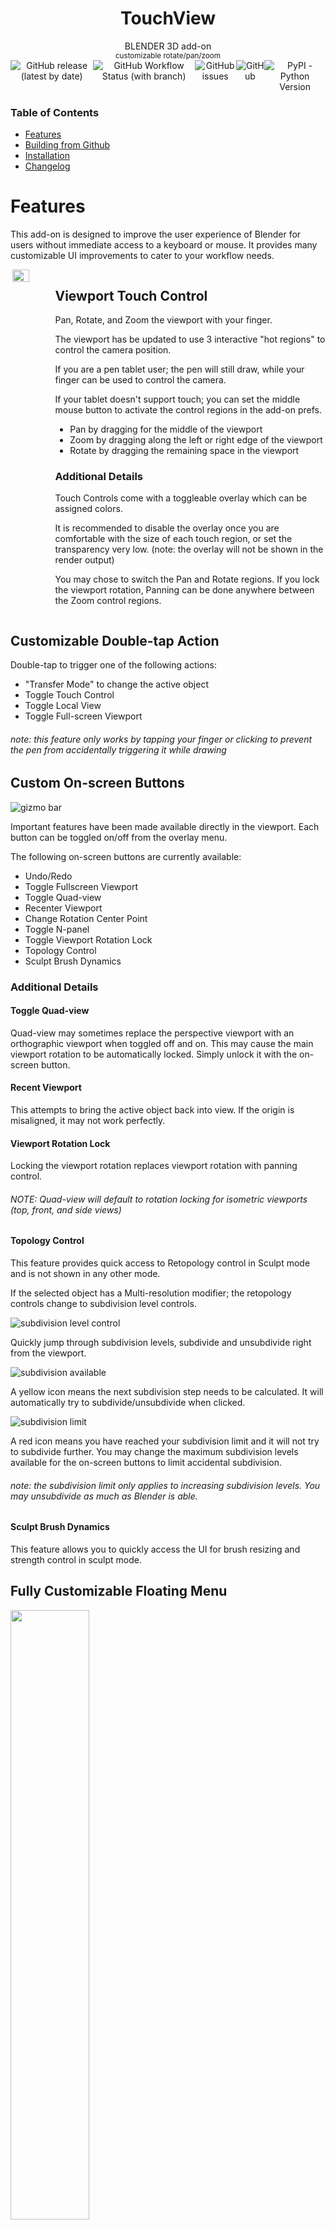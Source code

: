 <div align="center" style="display: flex; flex-direction: column; align-items: center; justify-content: center;">
  <h1>TouchView</h1>
  <div>BLENDER 3D add-on</div>
  <div><sup>customizable rotate/pan/zoom</sup></div>
  <div style="display: flex; flex-direction: row;">
    <img alt="GitHub release (latest by date)" src="https://img.shields.io/github/v/release/nendotools/touchview?style=flat-square">
    <img alt="GitHub Workflow Status (with branch)" src="https://img.shields.io/github/actions/workflow/status/nendotools/touchview/linting.yml?style=flat-square">
    <img alt="GitHub issues" src="https://img.shields.io/github/issues-raw/nendotools/touchview?style=flat-square">
    <img alt="GitHub" src="https://img.shields.io/github/license/nendotools/touchview?style=flat-square">
    <img alt="PyPI - Python Version" src="https://img.shields.io/pypi/pyversions/fake-bpy-module-latest?style=flat-square">
  </div>
</div>

### Table of Contents

- [Features](https://github.com/nendotools/touchview#features)
- [Building from Github](https://github.com/nendotools/touchview#building-from-github)
- [Installation](https://github.com/nendotools/touchview#installation)
- [Changelog](https://github.com/nendotools/touchview#changelog)

# Features

This add-on is designed to improve the user experience of Blender for users without immediate access to a keyboard or mouse. It provides many customizable UI improvements to cater to your workflow needs.

<div style="display:flex; flex-direction:row;">
<img align="right" src="/docs/simple_demo.gif" width="40%">
<div width="60%">
<h2>Viewport Touch Control</h2>

Pan, Rotate, and Zoom the viewport with your finger.

The viewport has be updated to use 3 interactive "hot regions" to control the camera position.

If you are a pen tablet user; the pen will still draw, while your finger can be used to control the camera.

If your tablet doesn't support touch; you can set the middle mouse button to activate the control regions in the add-on prefs.

- Pan by dragging for the middle of the viewport
- Zoom by dragging along the left or right edge of the viewport
- Rotate by dragging the remaining space in the viewport

<h3>Additional Details</h3>

Touch Controls come with a toggleable overlay which can be assigned colors.

It is recommended to disable the overlay once you are comfortable with the size of each touch region, or set the transparency very low. (note: the overlay will not be shown in the render output)

You may chose to switch the Pan and Rotate regions. If you lock the viewport rotation, Panning can be done anywhere between the Zoom control regions.

</div>
</div>

## Customizable Double-tap Action

Double-tap to trigger one of the following actions:

- "Transfer Mode" to change the active object
- Toggle Touch Control
- Toggle Local View
- Toggle Full-screen Viewport

###### _note:_ this feature only works by tapping your finger or clicking to prevent the pen from accidentally triggering it while drawing

## Custom On-screen Buttons

![gizmo bar](/docs/gizmo_bar.png)

Important features have been made available directly in the viewport. Each button can be toggled on/off from the overlay menu.

The following on-screen buttons are currently available:

- Undo/Redo
- Toggle Fullscreen Viewport
- Toggle Quad-view
- Recenter Viewport
- Change Rotation Center Point
- Toggle N-panel
- Toggle Viewport Rotation Lock
- Topology Control
- Sculpt Brush Dynamics

### Additional Details

#### Toggle Quad-view

Quad-view may sometimes replace the perspective viewport with an orthographic viewport when toggled off and on. This may cause the main viewport rotation to be automatically locked. Simply unlock it with the on-screen button.

#### Recent Viewport

This attempts to bring the active object back into view. If the origin is misaligned, it may not work perfectly.

#### Viewport Rotation Lock

Locking the viewport rotation replaces viewport rotation with panning control.

###### _NOTE:_ Quad-view will default to rotation locking for isometric viewports (top, front, and side views)

#### Topology Control

This feature provides quick access to Retopology control in Sculpt mode and is not shown in any other mode.

If the selected object has a Multi-resolution modifier; the retopology controls change to subdivision level controls.

![subdivision level control](/docs/sub-div_level.png)

Quickly jump through subdivision levels, subdivide and unsubdivide right from the viewport.

![subdivision available](/docs/subdiv_available.png)

A yellow icon means the next subdivision step needs to be calculated. It will automatically try to subdivide/unsubdivide when clicked.

![subdivision limit](/docs/subdiv_limit.png)

A red icon means you have reached your subdivision limit and it will not try to subdivide further. You may change the maximum subdivision levels available for the on-screen buttons to limit accidental subdivision.

###### _note:_ the subdivision limit only applies to increasing subdivision levels. You may unsubdivide as much as Blender is able.

#### Sculpt Brush Dynamics

This feature allows you to quickly access the UI for brush resizing and strength control in sculpt mode.

## Fully Customizable Floating Menu

<img src="/docs/sample_menu.png" width="50%">

This button allows you to assign up to 8 commands, unique to each edit mode (object, sculpt, texture paint, weight paint, etc) and reposition it where ever you want, to best fit your workspace. If you don't need it, simply disable it in the prefs menu.

# Feature Roadmap

If you have a suggestion for more features, please check if it's on this list before submitting a request on Github.

I'm continuing to look at features which could improve the experience of Blender without adding too much clutter to the UI.

Currently, I'm planning to add the following features:

> - better 3D gizmos for edit mode
> - control gizmo enum (flip through object gizmos in sculpt mode)

This list will change as I explore options and get more user feedback.

# Building from Github

Building the addon zip can be done by using the included `bundle.sh` script. Simply run:

```
./bundle.sh
```

It will output the files to include and generate a new ZIP file:

```
$ ./bundle.sh
  adding: touchview/ (stored 0%)
  adding: touchview/source/ (stored 0%)
  adding: touchview/source/gizmos.py (deflated 77%)
  adding: touchview/source/items.py (deflated 68%)
  adding: touchview/source/operators.py (deflated 80%)
  adding: touchview/source/overlay.py (deflated 73%)
  adding: touchview/source/panel.py (deflated 69%)
  adding: touchview/source/touch_input.py (deflated 69%)
  adding: touchview/source/__init__.py (deflated 70%)
  adding: touchview/prefs.py (deflated 76%)
  adding: touchview/__init__.py (deflated 51%)
```

The final ZIP can be found in:

```
./bin/touchview.zip
```

# Installation

In Blender, open `Edit` > `Preferences...`.

Navigate to the `Add-ons` tab.

Click `Install...` and navigate to the `touchview.zip` file.

Select it and click `Install Add-on`.

###### _note:_ You do not need to extract it, first. Simply install the ZIP, directly

# Changelog

<details open><summary><b>v4.2.0</b></summary><br>

- `ADDED`: Support for Blender v4.2 (Extensions).
- `FIXED`: Gizmo size and overlapping.
- `FIXED`: Mouse position after moving the gizmo.
- `FIXED`: Broken reference to full control mode in enabled check.
- `CHANGED`: Class names, `register()`, and `unregister()` according to Blender conventions.
- `CHANGED`: EnumProperty items according to Blender conventions.
- `CHANGED`: Cursor type on hover over the gizmo.
- `CHANGED`: Folder structure.
- `IMPROVED`: Gizmo safe area.
- `IMPROVED`: UI and tooltips.

</details>

<details><summary><b>v4.0.5</b></summary><br>

- `ADDED`: switch 2D header toggle UI position

</details>

<details><summary><b>v4.0.4</b></summary><br>

- `ADDED`: optional enable floating toggle for touch controls in mixed mode
- `ADDED`: toggle touch controls button in node editor and image editor headers

</details>

<details><summary><b>v4.0.3</b></summary><br>

- `UPDATED`: fixed bug where hotkeys aren't assigned when opening Blender directly by file

</details>

<details><summary><b>v4.0.2</b></summary><br>

- `ADDED`: Nendo Tools Menu (limited options) for Image Editor and Node Editor
- `REMOVED`: Right-Click Action for Image Editor and Node Editor

</details>

<details><summary><b>v4.0.0</b></summary><br>
Compatibility update for Blender 4.0

- `ADDED`: support for Blender 4.0
- `ADDED`: auto-save/load preferences
- `UPDATED`: replace bgl module refs with gpu module implementation
- `UPDATED`: Swap Control Regions fixed context override implementation
- `UPDATED`: early exit when dragging gizmo near edge of viewport to prevent negative overflow
- `REMOVED`: argument renaming to disregard unused args (currently breaking CI/CD)

</details>

<details><summary><b>v2.12.0</b></summary><br>

- `UPDATED`: fixed bug with unindexed modes breaking gizmo menus
- `UPDATED`: updated resize and change strength for 2D views
- `UPDATED`: improved support for multi-mode devices

</details>

<details><summary><b>v2.11.0</b></summary><br>

- `UPDATED`: added various GPENCIL modes to edit mode list
- `UPDATED`: updated viewport gizmo panel to support v3.6 changes

</details>

<details><summary><b>v2.10.0</b></summary><br>

- `ADDED`: lazy camera control toggle in sculpt mode
- `UPDATED`: add support for Weylus (\*nix) sending 0.0 for pressure on touch events
- `UPDATED`: changed all new operator namespaces to `nendo` for easier identification
- `ADDED`: control mode icon when using signle-input mode
- `UPDATED`: control mode toggle and floating action button now use same sizing as gizmos
- `ADDED`: additional fine-tuning controls for gizmo spacing

</details>

<details><summary><b>v2.9.0</b></summary><br>

- `UPDATED`: additional changes to gizmo spacing
- `UPDATED`: fixed bug preventing custom actions being assigned for radial menu

</details>

<details><summary><b>v2.8.0</b></summary><br>

- `UPDATED`: fixed issues with menu bar spacing
- `REMOVED`: floating menu bar

</details>

<details><summary><b>v2.7.1</b></summary><br>

- `UPDATED`: replaced region_full_area with window_fullscreen

</details>

<details><summary><b>v2.7.0</b></summary><br>

- `ADDED`: relative remesh
- `UPDATED`: fixed error when disabling add-on

</details>

<details><summary><b>v2.6.0</b></summary><br>

- `UPDATED`: code spec now based on flake8
- `UPDATED`: added alternative action for TransferMode when used in OBJECT mode
- `UPDATED`: fixed desktop scaling issue with radial gizmo menu
- `UPDATED`: fixed toggle touch gizmo and RC/DC action
- `UPDATED`: fixed error message when rotation locked and pan/rotate swapped

</details>

<details><summary><b>v2.5.0</b></summary><br>

- `ADDED`: Gizmo size control
- `UPDATED`: moved operators into folder

</details>

<details><summary><b>v2.4.0</b></summary><br>

- `UPDATED`: preferences access simplified with utility function
- `ADDED`: single-input mode now activates large floating toggle button

</details>

<details><summary><b>v2.3.0</b></summary><br>

- `ADDED`: Input Mode selection (for devices with only touch or pen support)

</details>

<details><summary><b>v2.2.0</b></summary><br>

- `ADDED`: Toggle control gizmo (translate, rotate, scale, none)
- `UPDATED`: Added Brush dynamics (from sculpt mode) to paint modes
  - <span style="font-size: 0.6em">NOTE: some paint/sculpt modes when in 2D/Draw canvas mode aren't yet hooked up to brush dynamics </span>

</details>

<details><summary><b>v2.1.0</b></summary><br>

- `ADDED`: Right Click Actions
- `UPDATED`: Preferences and N-Panel restructure

</details>

<details><summary><b>v2.0.0</b></summary><br>

- `UPDATED`: Gizmos-related code simplified and reorganized for easier management
- `ADDED`: floating gizmo bar and floating gizmo radial menu modes
- `ADDED`: customizable gizmo menu spacing
- `UPDATED`: viewport safe area calculation
- `UPDATED`: floating action menu to use same move/access functionality as floating radial menu
- `ADDED`: 8th custom action for floating action menu

</details>

<details><summary><b>v1.2.4</b></summary><br>

- `ADDED`: Toggle Double-tap action on/off

</details>

<details><summary><b>v1.2.3</b></summary><br>

- `ADDED`: Sculpt Brush Dynamics
- `UPDATED`: Viewport rotation in sculpt mode automatically sets pivot to mesh under touch point

</details>

<details><summary><b>v1.2.2</b></summary><br>

- `UPDATED`: Gizmo panel layout split

</details>

<details><summary><b>v1.2.1</b></summary><br>

- `REMOVED`: Middle Mouse keybind
- `REMOVED`: viewport rotation lock when using the Grease Pencil

</details>

<details><summary><b>v1.2.0</b></summary><br>

- `BREAKING`: This version requires previous version to be disabled before install
- `UPDATED`: Improved Pen detection and simplified key configs
- `ADDED`: Support for various 2D and 2D-like views (Image Editor, UV Editor, 2D Animation, Compositing, etc)

</details>

<details><summary><b>v1.1.2</b></summary><br>

- `ADDED`: Support for Node Editor

</details>

<details><summary><b>v1.1.1</b></summary><br>

- `ADDED`: minor fix to pen detection

</details>

<details><summary><b>v1.1.0</b></summary><br>

- `ADDED`: Independent toggle for entire gizmo bar
- `ADDED`: Customizable double-tap actions
- `ADDED`: Multi-resolution level limiter and gizmo status color

</details>

<details><summary><b>v1.0.1</b></summary><br>

- `ADDED`: Optional include for MIDDLEMOUSE when disabling/enabling touch controls
- `FIXED`: Preferences bug preventing toggle of floating Gizmo

</details>

<details><summary><b>v1.0.0</b></summary><br>

- `ADDED`: Toggle swap pan/rotate regions
- `ADDED`: Toggle floating menu button to N Panel
- `UPDATED`: Disabling touch controls no longer removes overlay (hot regions still work with custom keybinds and MIDDLEMOUSE)
- `UPDATED`: Disabling touch controls restores default LEFTMOUSE functionality

</details>

<details><summary><b>v0.9.6</b></summary><br>

- `ADDED`: undo/redo gizmo
- `ADDED`: overlay color selection
- `ADDED`: touch control toggle in prefs
- `ADDED`: Alt+T to toggle touch controls
- `UPDATED`: N Panel now includes extra prefs from addon menu
- `UPDATED`: Lock Rotation now addresses quadview data replication bug
- `UPDATED`: Limited floating gizmo to viewport area
- `UPDATED`: code cleanup and additional structure tweaks
- `REMOVED`: Gizmo Tooltips

</details>

<details><summary><b>v0.9.5</b></summary><br>

- `ADDED`: multires modifier support to gizmo bar (shows retopology tools when no modifier is present)
- `FIXED`: Gizmos now properly follow mode visibility rules
- `FIXED`: Double-tap selection now only runs in appropriate viewport modes

</details>

<details><summary><b>v0.9.4</b></summary><br>

- `ADDED`: Support for menus in floating gizmo
- `ADDED`: Mode-specific options for floating gizmo
- `UPDATED`: Dependence on active_object for mode detection
- `UPDATED`: Classes to follow Blender naming conventions
- `UPDATED`: Keymaps for touchview in all context
- `UPDATED`: Keymaps for context action assigned to pen

</details>

<details><summary><b>v0.9.3</b></summary><br>

- `ADDED`: Sculpt pivot mode gizmo
- `ADDED`: Customizable floating menu

</details>

<details><summary><b>v0.9.2</b></summary><br>

- `FIXED`: Issue delaying overlay viewport binding
- `FIXED`: Gizmo tools/panel overlap issue when "Region Overlap" enabled
- `REMOVED`: Viewport manager class
- `REMOVED`: Default keymap causing Move Operator to trigger when dragging over non-modal gizmos

</details>

<details><summary><b>v0.9.1</b></summary><br>

- `ADDED`: Tap for menu scroll

</details>

<details><summary><b>v0.9</b></summary><br>

- `ADDED`: N-Panel gizmo
- `UPDATED`: Code restructure
- `FIXED`: Dragging over gizmo moves selected object

</details>

<details><summary><b>v0.8</b></summary><br>

- `ADDED`: Gizmo to toggle fullscreen mode
- `UPDATED`: Settings to addon preferences to save across projects and scenes
- `FIXED`: Bugs impacting user experience
- `FIXED`: Doubletap now selects/activates tapped object instead of triggering fullscreen

</details>

<details><summary><b>v0.7</b></summary><br>

- `ADDED`: Gizmos for key features
- `ADDED`: Hide/show Gizmo and layout options
- `ADDED`: Locked viewport rotation for isometric viewports in quadview to address lock/unlock inconsistencies
- `FIXED`: Fullscreen Toggle no longer maximizes the window, only expands the View3D region

</details>

<details><summary><b>v0.6</b></summary><br>

- `UPDATED`: Scale of viewport overlay prefs for more precision
- `FIXED`: Issues with determining locked state with quadviews

</details>

<details><summary><b>v0.5</b></summary><br>

- `ADDED`: Camera rotation lock in N-panel
- `FIXED`: Quad-view overlay compatibility
- `FIXED`: Rotation with panning when rotation is locked
- `FIXED`: Issue when locking view to Object or 3D Cursor

</details>

<details><summary><b>v0.4</b></summary><br>

- `ADDED`: Double-tap to toggle "focus" mode
- `ADDED`: Toggle Tools LEFT/RIGHT in UI

</details>

<details><summary><b>v0.3</b></summary><br>

- `FIXED`: Incorrect viewport calculation when N-panel is open
- `FIXED`: Refactored screen/area management code (additional major refactor needed)

</details>

<details><summary><b>v0.2</b></summary><br/>

- `FIXED`: Minor bug fixes and code cleanup

</details>

<details><summary><b>v0.1</b></summary><br>

- `ADDED`: Camera dolly on left and right of viewport
- `ADDED`: Camera pan from center of viewport
- `ADDED`: Camera rotate in any other area of viewport
- `ADDED`: Toggleable overlay to simplify resizing controls

</details>

# Issues

> Please [report any issues](https://github.com/nendotools/touchview/issues) you find and I'll do my best to address them.

> The add-on is free, but if it helps you, please consider [supporting me](https://nendo.gumroad.com/l/touchview).

